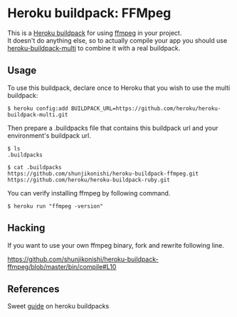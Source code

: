 Heroku buildpack: FFMpeg
=======================

This is a [Heroku buildpack](http://devcenter.heroku.com/articles/buildpacks) for using [ffmpeg](http://www.ffmpeg.org/) in your project.  
It doesn't do anything else, so to actually compile your app you should use [heroku-buildpack-multi](https://github.com/heroku/heroku-buildpack-multi) to combine it with a real buildpack.

Usage
-----
To use this buildpack, declare once to Heroku that you wish to use the multi buildpack:

    $ heroku config:add BUILDPACK_URL=https://github.com/heroku/heroku-buildpack-multi.git

Then prepare a .buildpacks file that contains this buildpack url and your environment's buildpack url.  

    $ ls
    .buildpacks
    
    $ cat .buildpacks
    https://github.com/shunjikonishi/heroku-buildpack-ffmpeg.git
    https://github.com/heroku/heroku-buildpack-ruby.git


You can verify installing ffmpeg by following command.

    $ heroku run "ffmpeg -version"

Hacking
-------
If you want to use your own ffmpeg binary, fork and rewrite following line.

https://github.com/shunjikonishi/heroku-buildpack-ffmpeg/blob/master/bin/compile#L10

References
-----------
Sweet [guide](https://github.com/thanpolas/Practice/blob/master/Heroku-Handson.md#installing-system-wide-custom-libraries) on heroku buildpacks
